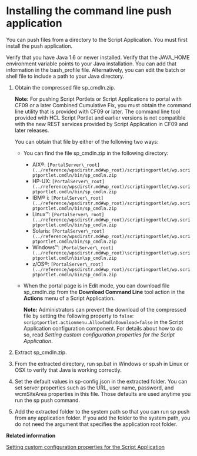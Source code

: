 # Installing the command line push application

You can push files from a directory to the Script Application. You must first install the push application.

Verify that you have Java 1.6 or newer installed. Verify that the JAVA\_HOME environment variable points to your Java installation. You can add that information in the bash\_profile file. Alternatively, you can edit the batch or shell file to include a path to your Java directory.

1.  Obtain the compressed file sp\_cmdln.zip.

    **Note:** For pushing Script Portlets or Script Applications to portal with CF09 or a later Combined Cumulative Fix, you must obtain the command line utility that is provided with CF09 or later. The command line tool provided with HCL Script Portlet and earlier versions is not compatible with the new REST services provided by Script Application in CF09 and later releases.

    You can obtain that file by either of the following two ways:

    -   You can find the file sp\_cmdln.zip in the following directory:
        -   AIX®: `[PortalServer\_root](../reference/wpsdirstr.md#wp_root)/scriptingportlet/wp.scriptportlet.cmdln/bin/sp_cmdln.zip`
        -   HP-UX: `[PortalServer\_root](../reference/wpsdirstr.md#wp_root)/scriptingportlet/wp.scriptportlet.cmdln/bin/sp_cmdln.zip`
        -   IBM® i: `[PortalServer\_root](../reference/wpsdirstr.md#wp_root)/scriptingportlet/wp.scriptportlet.cmdln/bin/sp_cmdln.zip`
        -   Linux™: `[PortalServer\_root](../reference/wpsdirstr.md#wp_root)/scriptingportlet/wp.scriptportlet.cmdln/bin/sp_cmdln.zip`
        -   Solaris: `[PortalServer\_root](../reference/wpsdirstr.md#wp_root)/scriptingportlet/wp.scriptportlet.cmdln/bin/sp_cmdln.zip`
        -   Windows™: `[PortalServer\_root](../reference/wpsdirstr.md#wp_root)\scriptingportlet\wp.scriptportlet.cmdln\bin\sp_cmdln.zip`
        -   z/OS®: `[PortalServer\_root](../reference/wpsdirstr.md#wp_root)/scriptingportlet/wp.scriptportlet.cmdln/bin/sp_cmdln.zip`
    -   When the portal page is in Edit mode, you can download file sp\_cmdln.zip from the **Download Command Line** tool action in the **Actions** menu of a Script Application.

        **Note:** Administrators can prevent the download of the compressed file by setting the following property to `false`: `scriptportlet.actionmenu.AllowCmdlnDownload=false` in the Script Application configuration component. For details about how to do so, read *Setting custom configuration properties for the Script Application*.

2.  Extract sp\_cmdln.zip.

3.  From the extracted directory, run sp.bat in Windows or sp.sh in Linux or OSX to verify that Java is working correctly.

4.  Set the default values in sp-config.json in the extracted folder. You can set server properties such as the URL, user name, password, and wcmSiteArea properties in this file. Those defaults are used anytime you run the sp push command.

5.  Add the extracted folder to the system path so that you can run sp push from any application folder. If you add the folder to the system path, you do not need the argument that specifies the application root folder.



**Related information**  


[Setting custom configuration properties for the Script Application](../script-portlet/import_export_config.md)

